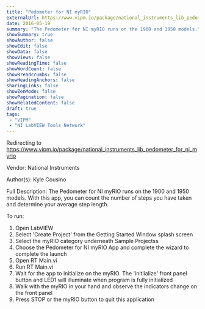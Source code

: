 ```yaml
---
title: "Pedometer for NI myRIO"
externalUrl: https://www.vipm.io/package/national_instruments_lib_pedometer_for_ni_myrio
date: 2016-05-19
summary: "The Pedometer for NI myRIO runs on the 1900 and 1950 models."
showSummary: true
showAuthor: false
showEdit: false
showData: false
showViews: false
showReadingTime: false
showWordCount: false
showBreadcrumbs: false
showHeadingAnchors: false
sharingLinks: false
showZenMode: false
showPagination: false
showRelatedContent: false
draft: true
tags:
 - "VIPM"
 - "NI LabVIEW Tools Network"
---
```


Redirecting to https://www.vipm.io/package/national_instruments_lib_pedometer_for_ni_myrio

Vendor: National Instruments

Author(s): Kyle Cousino
 
Full Description:
The Pedometer for NI myRIO runs on the 1900 and 1950 models. With this app, you can count the number of steps you have taken and determine your average step length.

To run:

1. Open LabVIEW
2. Select 'Create Project' from the Getting Started Window splash screen
3. Select the myRIO category underneath Sample Projectss
4. Choose the Pedometer for NI myRIO App and complete the wizard to complete the launch
5. Open RT Main.vi
6. Run RT Main.vi
7. Wait for the app to initialize on the myRIO. The 'initlialize' front panel button and LED1 will illuminate when program is fully initialized
8. Walk with the myRIO in your hand and observe the indicators change on the front panel
9. Press STOP or the myRIO button to quit this application